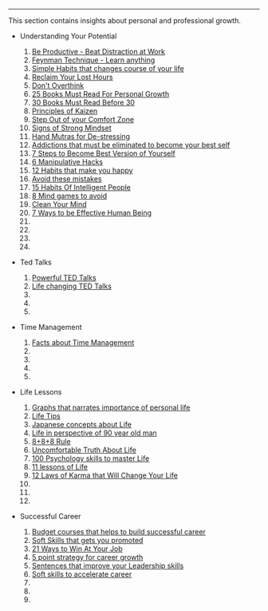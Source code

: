----

This section contains insights about personal and professional growth.

<a href="" target="_blank"></a>

- Understanding Your Potential 
  1. <a href="https://www.linkedin.com/posts/warikoo_14-unusual-ways-to-beat-distraction-at-work-activity-7051032256504635393-Z5Nv" target="_blank">Be Productive - Beat Distraction at Work</a>
  2. <a href="https://www.linkedin.com/posts/samsad-ahmed24_feynman-technique-activity-7052343714140090368-MnfW" target="_blank">Feynman Technique - Learn anything</a>
  3. <a href="https://www.linkedin.com/posts/geetarautela_habits-activity-7044995755287142400-X5ZW" target="_blank">Simple Habits that changes course of your life</a>
  4. <a href="https://www.linkedin.com/posts/benmeer_how-to-reclaim-40-hrsweek-im-not-kidding-activity-7043920607217868800-3nQe" target="_blank">Reclaim Your Lost Hours</a>
  5. <a href="https://www.linkedin.com/posts/akshat-raj-73ba41233_essential-hack-for-thinking-in-reasonable-activity-7041407671815520257-YRjQ" target="_blank">Don't Overthink</a>
  6. <a href="https://www.linkedin.com/posts/samsad-ahmed24_useful-books-activity-7040854619891122176-2N56" target="_blank">25 Books Must Read For Personal Growth</a>
  7. <a href="https://www.linkedin.com/posts/amanbarnwal_books-to-read-before-30-aman-barnwal-activity-7002065893413314560-n9qr" target="_blank">30 Books Must Read Before 30</a>
  8. <a href="https://www.linkedin.com/posts/projectmanagementinformation_lean-sixsigma-kaizen-activity-7040438232743915521-mKI5" target="_blank">Principles of Kaizen</a>
  9. <a href="https://www.linkedin.com/posts/samsad-ahmed24_comfort-zone-activity-7037111951184850944-BhQX" target="_blank">Step Out of your Comfort Zone</a>
  10. <a href="https://www.linkedin.com/posts/samsad-ahmed24_our-activity-7035322503870701568-DvMf" target="_blank">Signs of Strong Mindset</a>
  11. <a href="https://www.linkedin.com/posts/kenishaawasthi_swipe-activity-7043410785229758464-NWgE" target="_blank">Hand Mutras for De-stressing</a>
  12. <a href="https://www.linkedin.com/posts/geetarautela_essential-addictions-to-break-to-realize-activity-7041060017982058497-Ajcv" target="_blank">Addictions that must be eliminated to become your best self</a>
  13. <a href="https://www.linkedin.com/posts/geetarautela_7-steps-to-become-the-best-version-of-yourself-activity-7040273961493966848-Z0D3" target="_blank">7 Steps to Become Best Version of Yourself</a>
  14. <a href="https://www.linkedin.com/posts/geetarautela_6-manipulative-hacks-that-95-of-people-learn-activity-7039524321228169216-7Vms" target="_blank">6 Manipulative Hacks</a>
  15. <a href="https://www.linkedin.com/posts/mattgray1_12-habits-that-will-make-you-happier-than-activity-7026556891426103296-bJuN" target="_blank">12 Habits that make you happy</a>
  16. <a href="https://www.linkedin.com/posts/joergstorm_swipe-activity-7025256607399706624-YNOi" target="_blank">Avoid these mistakes</a>
  17. <a href="https://www.linkedin.com/posts/aakash-verma-40b019220_habits-activity-7017459204131106816-Tkqm" target="_blank">15 Habits Of Intelligent People</a>
  18. <a href="https://www.linkedin.com/posts/geetarautela_8-common-mind-games-people-play-on-you-and-activity-7004325704930586624-X8Jg" target="_blank">8 Mind games to avoid</a>
  19. <a href="https://www.linkedin.com/posts/ritika-thapa_ways-to-clean-your-mind-activity-7018514109251891200-6PYX" target="_blank">Clean Your Mind</a>
  20. <a href="https://www.linkedin.com/posts/skumar-ba940b56_7-ways-to-be-a-dangerous-human-being-activity-7008654384712597504-CFQ-" target="_blank">7 Ways to be Effective Human Being</a>
  21. <a href="" target="_blank"></a>
  22. <a href="" target="_blank"></a>
  23. <a href="" target="_blank"></a>
  24. <a href="" target="_blank"></a>

  
- Ted Talks
  1. <a href="https://www.linkedin.com/posts/jadebonacolta_8-of-the-most-powerful-ted-talks-of-all-time-activity-7031974477366231040-1AeP" target="_blank">Powerful TED Talks</a>
  2. <a href="https://www.linkedin.com/posts/mattgray1_9-ted-talks-in-9-days-that-will-change-your-activity-7020735475174789121-rU4W" target="_blank">Life changing TED Talks</a>
  3. <a href="" target="_blank"></a>
  4. <a href="" target="_blank"></a>
  5. <a href="" target="_blank"></a>

- Time Management 
  1. <a href="https://www.linkedin.com/posts/warikoo_11-shocking-facts-about-managing-time-activity-7030732285406502912-rYuE" target="_blank">Facts about Time Management</a>
  2. <a href="" target="_blank"></a>
  3. <a href="" target="_blank"></a>
  4. <a href="" target="_blank"></a>
  5. <a href="" target="_blank"></a>

- Life Lessons
  1. <a href="https://www.linkedin.com/posts/krritik01_swipe-activity-7051027168750907392-Ztmz" target="_blank">Graphs that narrates importance of personal life</a>
  2. <a href="https://www.linkedin.com/posts/mahadevanarjun_20-life-tips-you-wish-you-knew-when-you-were-activity-7046828313784332288-w_1f" target="_blank">Life Tips</a>
  3. <a href="https://www.linkedin.com/posts/bharanikumardepuru_swipe-activity-7046807281933455360-MzL5" target="_blank">Japanese concepts about Life</a>
  4. <a href="https://www.linkedin.com/posts/natarajsasid_life-lessons-activity-7043448167564029952-6E_R" target="_blank">Life in perspective of 90 year old man</a>
  5. <a href="https://www.linkedin.com/posts/pravin-khedekar-322477b9_888-life-balance-activity-7033318914101035008-0rk4" target="_blank">8+8+8 Rule</a>
  6. <a href="https://www.linkedin.com/posts/ritika-thapa_truths-about-life-activity-7026905655730941952-vhOn" target="_blank">Uncomfortable Truth About Life</a>
  7. <a href="https://www.linkedin.com/posts/sumitsoni0226_100-psychology-skills-to-master-your-life-activity-7027845902249648128-oxKa" target="_blank">100 Psychology skills to master Life</a>
  8. <a href="https://www.linkedin.com/posts/taylin-john-simmonds-4b2717132_11-lessons-activity-6999004803527831552-vHgn" target="_blank">11 lessons of Life</a>
  9. <a href="https://www.linkedin.com/posts/sri-nag-9a7346221_change-video-activity-7019294735697666048-nK5J" target="_blank">12 Laws of Karma that Will Change Your Life</a>
  10. <a href="" target="_blank"></a>
  11. <a href="" target="_blank"></a>
  12. <a href="" target="_blank"></a>

- Successful Career
  1. <a href="https://www.linkedin.com/posts/therahulm_6-low-budget-courses-for-a-successful-career-activity-7050482085500747776-nRqS" target="_blank">Budget courses that helps to build successful career</a>
  2. <a href="https://www.linkedin.com/posts/krritik01_9-soft-skills-activity-7044551787185324032-bJq_" target="_blank">Soft Skills that gets you promoted</a>
  3. <a href="https://www.linkedin.com/posts/warikoo_21-ways-to-win-at-your-job-activity-7031819446998474752-zrua" target="_blank">21 Ways to Win At Your Job</a>
  4. <a href="https://www.linkedin.com/posts/ehsan-ali-au_5-point-strategy-for-hyper-career-growth-activity-7021264900375146498-RFdY" target="_blank">5 point strategy for career growth</a>
  5. <a href="https://www.linkedin.com/posts/brettadcock_20x-activity-7022239637364502528-UD9c" target="_blank">Sentences that improve your Leadership skills</a>
  6. <a href="https://www.linkedin.com/posts/zainkahn_soft-skills-activity-6958404851856805889-loU3" target="_blank">Soft skills to accelerate career</a>
  7. <a href="" target="_blank"></a>
  8. <a href="" target="_blank"></a>
  9. <a href="" target="_blank"></a>
